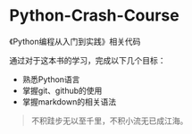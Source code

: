 # Python-Crash-Course
《Python编程从入门到实践》相关代码

通过对于这本书的学习，完成以下几个目标：
* 熟悉Python语言
* 掌握git、github的使用
* 掌握markdown的相关语法

> 不积跬步无以至千里，不积小流无已成江海。

